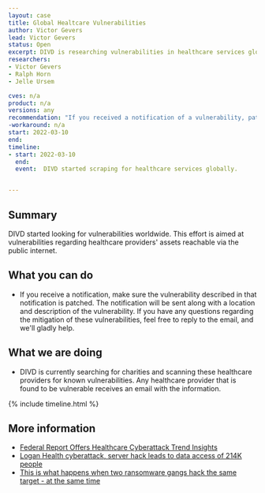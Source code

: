 ```yaml
---
layout: case
title: Global Healtcare Vulnerabilities
author: Victor Gevers
lead: Victor Gevers
status: Open
excerpt: DIVD is researching vulnerabilities in healthcare services globally and notifying these services.
researchers:
- Victor Gevers 
- Ralph Horn
- Jelle Ursem

cves: n/a
product: n/a
versions: any
recommendation: "If you received a notification of a vulnerability, patch your system with the information provided in this notification."
-workaround: n/a
start: 2022-03-10
end:
timeline:
- start: 2022-03-10
  end:
  event:  DIVD started scraping for healthcare services globally.


---
```

## Summary

DIVD started looking for vulnerabilities worldwide. This effort is aimed at vulnerabilities regarding healthcare providers' assets reachable via the public internet.

## What you can do

* If you receive a notification, make sure the vulnerability described in that notification is patched. The notification will be sent along with a location and description of the vulnerability. If you have any questions regarding the mitigation of these vulnerabilities, feel free to reply to the email, and we'll gladly help.

## What we are doing

* DIVD is currently searching for charities and scanning these healthcare providers for known vulnerabilities. Any healthcare provider that is found to be vulnerable receives an email with the information.

{% include timeline.html %}

## More information
* [Federal Report Offers Healthcare Cyberattack Trend Insights](https://www.govinfosecurity.com/federal-report-offers-healthcare-cyberattack-trend-insights-a-18670)
* [Logan Health cyberattack, server hack leads to data access of 214K people](https://www.scmagazine.com/analysis/breach/logan-health-cyberattack-server-hack-leads-to-data-access-of-214k-people)
* [This is what happens when two ransomware gangs hack the same target - at the same time](https://www.zdnet.com/article/two-ransomware-gangs-hacked-the-same-target-at-the-same-time-heres-what-happened-next/)

